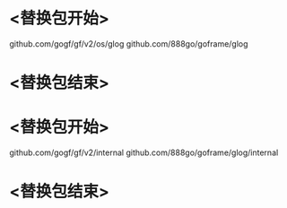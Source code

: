 
# <替换包开始>
github.com/gogf/gf/v2/os/glog
github.com/888go/goframe/glog
# <替换包结束>

# <替换包开始>
github.com/gogf/gf/v2/internal
github.com/888go/goframe/glog/internal
# <替换包结束>
